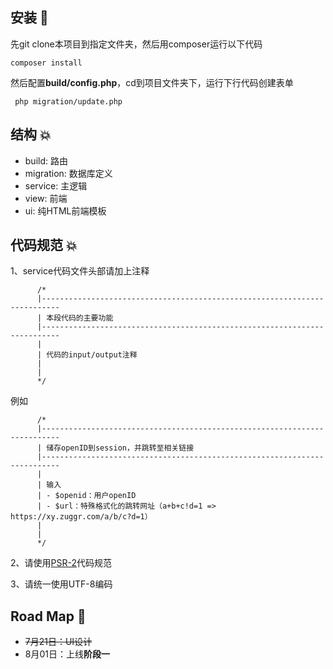 ## 安装 🔩

先git clone本项目到指定文件夹，然后用composer运行以下代码

    composer install

然后配置**build/config.php**，cd到项目文件夹下，运行下行代码创建表单

     php migration/update.php

## 结构 💥

-   build: 路由
-   migration: 数据库定义
-   service: 主逻辑
-   view: 前端
-   ui: 纯HTML前端模板

## 代码规范 💥

1、service代码文件头部请加上注释

          /*
          |--------------------------------------------------------------------------
          | 本段代码的主要功能
          |--------------------------------------------------------------------------
          |
          | 代码的input/output注释
          |
          |
          */

例如

          /*
          |--------------------------------------------------------------------------
          | 储存openID到session，并跳转至相关链接
          |--------------------------------------------------------------------------
          |
          | 输入
          | - $openid：用户openID
          | - $url：特殊格式化的跳转网址（a+b+c!d=1 => https://xy.zuggr.com/a/b/c?d=1）
          |
          |
          */

2、请使用[PSR-2](https://www.php-fig.org/psr/psr-2/)代码规范

3、请统一使用UTF-8编码

## Road Map 🔭

-   ~~7月21日：UI设计~~
-   8月01日：上线**阶段一**
